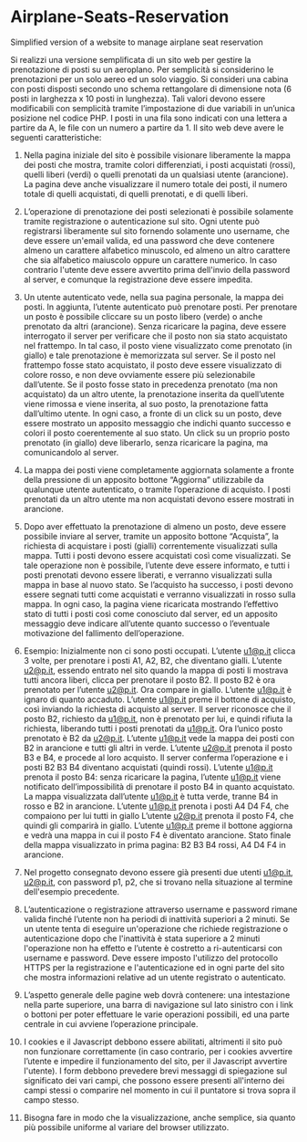 # Airplane-Seats-Reservation
Simplified version of a website to manage airplane seat reservation

Si realizzi una versione semplificata di un sito web per gestire la prenotazione di posti su un aeroplano. Per semplicità si
considerino le prenotazioni per un solo aereo ed un solo viaggio. Si consideri una cabina con posti disposti secondo uno
schema rettangolare di dimensione nota (6 posti in larghezza x 10 posti in lunghezza). Tali valori devono essere
modificabili con semplicità tramite l’impostazione di due variabili in un’unica posizione nel codice PHP. I posti in una
fila sono indicati con una lettera a partire da A, le file con un numero a partire da 1. Il sito web deve avere le seguenti
caratteristiche:

1. Nella pagina iniziale del sito è possibile visionare liberamente la mappa dei posti che mostra, tramite colori
differenziati, i posti acquistati (rossi), quelli liberi (verdi) o quelli prenotati da un qualsiasi utente (arancione). La pagina
deve anche visualizzare il numero totale dei posti, il numero totale di quelli acquistati, di quelli prenotati, e di quelli
liberi.

2. L’operazione di prenotazione dei posti selezionati è possibile solamente tramite registrazione o autenticazione sul
sito. Ogni utente può registrarsi liberamente sul sito fornendo solamente uno username, che deve essere un'email valida,
ed una password che deve contenere almeno un carattere alfabetico minuscolo, ed almeno un altro carattere che sia
alfabetico maiuscolo oppure un carattere numerico. In caso contrario l'utente deve essere avvertito prima dell'invio della
password al server, e comunque la registrazione deve essere impedita.

3. Un utente autenticato vede, nella sua pagina personale, la mappa dei posti. In aggiunta, l’utente autenticato può
prenotare posti. Per prenotare un posto è possibile cliccare su un posto libero (verde) o anche prenotato da altri
(arancione). Senza ricaricare la pagina, deve essere interrogato il server per verificare che il posto non sia stato
acquistato nel frattempo. In tal caso, il posto viene visualizzato come prenotato (in giallo) e tale prenotazione è
memorizzata sul server. Se il posto nel frattempo fosse stato acquistato, il posto deve essere visualizzato di colore rosso,
e non deve ovviamente essere più selezionabile dall’utente. Se il posto fosse stato in precedenza prenotato (ma non
acquistato) da un altro utente, la prenotazione inserita da quell’utente viene rimossa e viene inserita, al suo posto, la
prenotazione fatta dall’ultimo utente. In ogni caso, a fronte di un click su un posto, deve essere mostrato un apposito
messaggio che indichi quanto successo e colori il posto coerentemente al suo stato. Un click su un proprio posto
prenotato (in giallo) deve liberarlo, senza ricaricare la pagina, ma comunicandolo al server.

4. La mappa dei posti viene completamente aggiornata solamente a fronte della pressione di un apposito bottone
“Aggiorna” utilizzabile da qualunque utente autenticato, o tramite l’operazione di acquisto. I posti prenotati da un altro
utente ma non acquistati devono essere mostrati in arancione.

5. Dopo aver effettuato la prenotazione di almeno un posto, deve essere possibile inviare al server, tramite un apposito
bottone “Acquista”, la richiesta di acquistare i posti (gialli) correntemente visualizzati sulla mappa. Tutti i posti devono
essere acquistati così come visualizzati. Se tale operazione non è possibile, l’utente deve essere informato, e tutti i posti
prenotati devono essere liberati, e verranno visualizzati sulla mappa in base al nuovo stato. Se l’acquisto ha successo, i
posti devono essere segnati tutti come acquistati e verranno visualizzati in rosso sulla mappa. In ogni caso, la pagina
viene ricaricata mostrando l’effettivo stato di tutti i posti così come conosciuto dal server, ed un apposito messaggio
deve indicare all’utente quanto successo o l’eventuale motivazione del fallimento dell’operazione.

6. Esempio:
Inizialmente non ci sono posti occupati.
L’utente u1@p.it clicca 3 volte, per prenotare i posti A1, A2, B2, che diventano gialli.
L’utente u2@p.it, essendo entrato nel sito quando la mappa di posti li mostrava tutti ancora liberi, clicca per prenotare il
posto B2. Il posto B2 è ora prenotato per l’utente u2@p.it. Ora compare in giallo. L’utente u1@p.it è ignaro di quanto
accaduto.
L’utente u1@p.it preme il bottone di acquisto, così inviando la richiesta di acquisto al server. Il server riconosce che il
posto B2, richiesto da u1@p.it, non è prenotato per lui, e quindi rifiuta la richiesta, liberando tutti i posti prenotati da
u1@p.it. Ora l’unico posto prenotato è B2 da u2@p.it. L’utente u1@p.it vede la mappa dei posti con B2 in arancione e
tutti gli altri in verde.
L’utente u2@p.it prenota il posto B3 e B4, e procede al loro acquisto. Il server conferma l’operazione e i posti B2 B3
B4 diventano acquistati (quindi rossi).
L’utente u1@p.it prenota il posto B4: senza ricaricare la pagina, l’utente u1@p.it viene notificato dell’impossibilità di
prenotare il posto B4 in quanto acquistato. La mappa visualizzata dall’utente u1@p.it è tutta verde, tranne B4 in rosso e
B2 in arancione.
L’utente u1@p.it prenota i posti A4 D4 F4, che compaiono per lui tutti in giallo
L’utente u2@p.it prenota il posto F4, che quindi gli comparirà in giallo.
L’utente u1@p.it preme il bottone aggiorna e vedrà una mappa in cui il posto F4 è diventato arancione.
Stato finale della mappa visualizzato in prima pagina: B2 B3 B4 rossi, A4 D4 F4 in arancione.

6. Nel progetto consegnato devono essere già presenti due utenti u1@p.it, u2@p.it, con password p1, p2, che si trovano
nella situazione al termine dell'esempio precedente.

7. L’autenticazione o registrazione attraverso username e password rimane valida finché l’utente non ha periodi di
inattività superiori a 2 minuti. Se un utente tenta di eseguire un'operazione che richiede registrazione o autenticazione
dopo che l'inattività è stata superiore a 2 minuti l'operazione non ha effetto e l’utente è costretto a ri-autenticarsi con
username e password. Deve essere imposto l'utilizzo del protocollo HTTPS per la registrazione e l'autenticazione ed in
ogni parte del sito che mostra informazioni relative ad un utente registrato o autenticato.

8. L’aspetto generale delle pagine web dovrà contenere: una intestazione nella parte superiore, una barra di navigazione
sul lato sinistro con i link o bottoni per poter effettuare le varie operazioni possibili, ed una parte centrale in cui avviene
l’operazione principale.

9. I cookies e il Javascript debbono essere abilitati, altrimenti il sito può non funzionare correttamente (in caso
contrario, per i cookies avvertire l’utente e impedire il funzionamento del sito, per il Javascript avvertire l'utente). I form
debbono prevedere brevi messaggi di spiegazione sul significato dei vari campi, che possono essere presenti all'interno
dei campi stessi o comparire nel momento in cui il puntatore si trova sopra il campo stesso.
10. Bisogna fare in modo che la visualizzazione, anche semplice, sia quanto più possibile uniforme al variare del
browser utilizzato.
